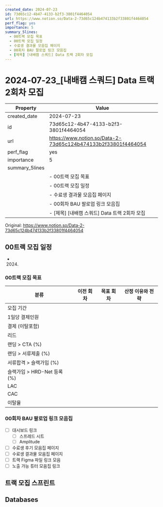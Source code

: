 ```yaml
---
created_date: 2024-07-23
id: 73d65c12-4b47-4133-b2f3-3801f4464054
url: https://www.notion.so/Data-2-73d65c124b474133b2f33801f4464054
perf_flag: yes
importance: 5
summary_5lines:
  - 00트랙 모집 목표
  - 00트랙 모집 일정
  - 수료생 결과물 모음집 페이지
  - 00회차 BAU 팔로업 링크 모음집
  - [제목] [내배캠 스쿼드] Data 트랙 2회차 모집
---
```


# 2024-07-23_[내배캠 스쿼드] Data 트랙 2회차 모집

| Property | Value |
| --- | --- |
| created_date | 2024-07-23 |
| id | 73d65c12-4b47-4133-b2f3-3801f4464054 |
| url | https://www.notion.so/Data-2-73d65c124b474133b2f33801f4464054 |
| perf_flag | yes |
| importance | 5 |
| summary_5lines | |
|  | - 00트랙 모집 목표 |
|  | - 00트랙 모집 일정 |
|  | - 수료생 결과물 모음집 페이지 |
|  | - 00회차 BAU 팔로업 링크 모음집 |
|  | - [제목] [내배캠 스쿼드] Data 트랙 2회차 모집 |

Original: https://www.notion.so/Data-2-73d65c124b474133b2f33801f4464054

## 00트랙 모집 일정
- 2024.

### 00트랙 모집 목표
| 분류 | 이전 회차 |  목표 회차 | 산정 이유와 전략 |
| --- | --- | --- | --- |
| 모집 기간 |  |  |  |
| 1일당 결제인원 |  |  |  |
| 결제 (이탈포함) |  |  |  |
| 리드 |  |  |  |
| 랜딩 > CTA (%) |  |  |  |
| 랜딩 > 서류제출 (%) |  |  |  |
| 서류합격 > 슬랙가입 (%) |  |  |  |
| 슬랙가입 > HRD-Net 등록 (%) |  |  |  |
| LAC |  |  |  |
| CAC |  |  |  |
| 이탈율 |  |  |  |

### 00회차 BAU 팔로업 링크 모음집
- [ ] 대시보드 링크
  - [ ] 스프레드 시트
  - [ ] Amplitude
- [ ] 수료생 후기 모음집 페이지
- [ ] 수료생 결과물 모음집 페이지
- [ ] 트랙 Figma 파일 링크 모음
- [ ] 노출 가능 튜터 모음집 링크

## 트랙 모집 스프린트

## Databases
